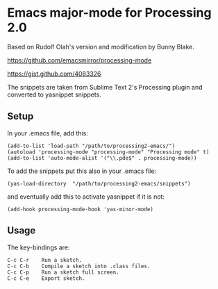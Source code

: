 # Emacs major-mode for Processing 2.0

Based on Rudolf Olah's version and modification by Bunny Blake.

https://github.com/emacsmirror/processing-mode

https://gist.github.com/4083326

The snippets are taken from Sublime Text 2's Processing plugin and converted to yasnippet snippets.


## Setup

In your .emacs file, add this:

    (add-to-list 'load-path "/path/to/processing2-emacs/")
    (autoload 'processing-mode "processing-mode" "Processing mode" t)
    (add-to-list 'auto-mode-alist '("\\.pde$" . processing-mode))

To add the snippets put this also in your .emacs file:

    (yas-load-directory  "/path/to/processing2-emacs/snippets")

and eventually add this to activate yasnippet if it is not:

    (add-hook processing-mode-hook 'yas-minor-mode)


## Usage

The key-bindings are:

    C-c C-r    Run a sketch.
    C-c C-b    Compile a sketch into .class files.
    C-c C-p    Run a sketch full screen.
    C-c C-e    Export sketch.
